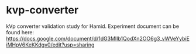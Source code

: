 # kvp-converter
kVp converter validation study for Hamid. Experiment document can be found here:
https://docs.google.com/document/d/1dG3MlIb1QodXn2OO6g3_vWVeYybiEiMHpV6KeKKdgv0/edit?usp=sharing
